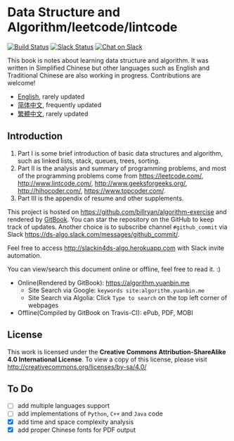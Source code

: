 # Data Structure and Algorithm/leetcode/lintcode

[![Build Status](https://travis-ci.org/billryan/algorithm-exercise.svg?branch=master)](https://travis-ci.org/billryan/algorithm-exercise)
[![Slack Status](https://slackin4ds-algo.herokuapp.com/badge.svg)](https://slackin4ds-algo.herokuapp.com/)
[![Chat on Slack](https://img.shields.io/badge/chat-on_slack-orange.svg)](https://ds-algo.slack.com/)

This book is notes about learning data structure and algorithm. It was written in Simplified Chinese but other languages such as English and Traditional Chinese are also working in progress. Contributions are welcome!

- [English](https://algorithm.yuanbin.me/en/), rarely updated
- [简体中文](/zh-hans/README.md), frequently updated
- [繁體中文](https://algorithm.yuanbin.me/zh-tw/), rarely updated

## Introduction

1. Part I is some brief introduction of basic data structures and algorithm, such as linked lists, stack, queues, trees, sorting.
2. Part II is the analysis and summary of programming problems, and most of the programming problems come from <https://leetcode.com/>, <http://www.lintcode.com/>, <http://www.geeksforgeeks.org/>, <http://hihocoder.com/>, <https://www.topcoder.com/>.
3. Part III is the appendix of resume and other supplements.

This project is hosted on <https://github.com/billryan/algorithm-exercise> and rendered by [GitBook](https://www.gitbook.com/book/yuanbin/algorithm/details). You can star the repository on the GitHub to keep track of updates. Another choice is to subscribe channel `#github_commit` via Slack <https://ds-algo.slack.com/messages/github_commit/>.

Feel free to access <http://slackin4ds-algo.herokuapp.com> with Slack invite automation.

You can view/search this document online or offline, feel free to read it. :)

- Online(Rendered by GitBook): <https://algorithm.yuanbin.me>
    - Site Search via Google: `keywords site:algorithm.yuanbin.me`
    - Site Search via Algolia: Click `Type to search` on the top left corner of webpages
- Offline(Compiled by GitBook on Travis-CI): ePub, PDF, MOBI

## License

This work is licensed under the **Creative Commons Attribution-ShareAlike 4.0 International License**. To view a copy of this license, please visit <http://creativecommons.org/licenses/by-sa/4.0/>

## To Do

- [ ] add multiple languages support
- [ ] add implementations of `Python`, `C++` and `Java` code
- [x] add time and space complexity analysis
- [x] add proper Chinese fonts for PDF output
